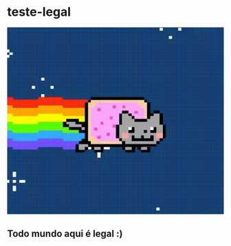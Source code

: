 # teste-legal

![](https://github.com/kaelpsu/teste-legal/blob/main/nyan-cat-1.gif)
## Todo mundo aqui é legal :) 
